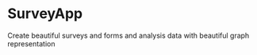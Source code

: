 # SurveyApp
Create beautiful surveys and forms and analysis data with beautiful graph representation
